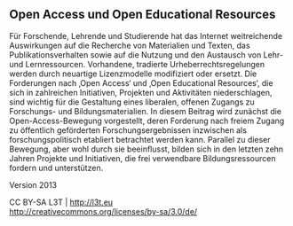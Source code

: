 ## Open Access und Open Educational Resources

Für Forschende, Lehrende und Studierende hat das Internet weitreichende Auswirkungen auf die Recherche von Materialien und Texten, das Publikationsverhalten sowie auf die Nutzung und den Austausch von Lehr- und Lernressourcen. Vorhandene, tradierte Urheberrechtsregelungen werden durch neuartige Lizenzmodelle modifiziert oder ersetzt. Die Forderungen nach ‚Open Access‘ und ‚Open Educational Resources‘, die sich in zahlreichen Initiativen, Projekten und Aktivitäten niederschlagen, sind wichtig für die Gestaltung eines liberalen, offenen Zugangs zu Forschungs- und Bildungsmaterialien. In diesem Beitrag wird zunächst die Open-Access-Bewegung vorgestellt, deren Forderung nach freiem Zugang zu öffentlich geförderten Forschungsergebnissen inzwischen als forschungspolitisch etabliert betrachtet werden kann. Parallel zu dieser Bewegung, aber wohl durch sie beeinflusst, bilden sich in den letzten zehn Jahren Projekte und Initiativen, die frei verwendbare Bildungsressourcen fordern und unterstützen.


Version 2013

CC BY-SA L3T | http://l3t.eu  
http://creativecommons.org/licenses/by-sa/3.0/de/
